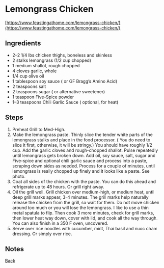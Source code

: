# Lemongrass Chicken
[https://www.feastingathome.com/lemongrass-chicken/](https://www.feastingathome.com/lemongrass-chicken/)

## Ingredients

- 2–2 1/4 lbs chicken thighs, boneless and skinless
- 2 stalks lemongrass  (1/2 cup chopped)
- 1 medium shallot, rough chopped
- 4 cloves garlic, whole
- 1/4 cup olive oil
- 1 tablespoon soy sauce ( or GF Bragg’s Amino Acid)
- 2 teaspoons salt
- 2 teaspoons sugar ( or alternative sweetener)
- 1 teaspoon Five-Spice powder
- 1–3 teaspoons Chili Garlic Sauce ( optional, for heat)

## Steps

1. Preheat Grill to Med-High.
2. Make the lemongrass paste. Thinly slice the tender white parts of the lemongrass stalks and place in the food processor. ( You do need to slice it first, otherwise, it will be stringy.) You should have roughly 1/2 cup. Add the garlic cloves and rough-chopped shallot. Pulse repeatedly until lemongrass gets broken down. Add oil, soy sauce, salt, sugar and Five-spice and optional chili garlic sauce and process into a paste, scraping down sides as needed. Process for a couple of minutes, until lemongrass is really chopped up finely and it looks like a paste. See photo.
3. Coat all sides of the chicken with the paste. You can do this ahead and refrigerate up to 48 hours. Or grill right away.
4. Oil the grill well. Grill chicken over medium-high, or medium heat, until deep grill marks appear, 3-4 minutes.  The grill marks help naturally release the chicken from the grill, so wait for them. Do not move chicken around too much or you will lose the lemongrass. I like to use a thin metal spatula to flip.  Then cook 3 more minutes, check for grill marks, then lower heat way down, cover with lid, and cook all the way through.  You can also finish in a 350 F oven, uncovered.
5. Serve over rice noodles with cucumber, mint, Thai basil and nuoc cham dressing. Or simply over rice.

## Notes

[Back](../readme.md)